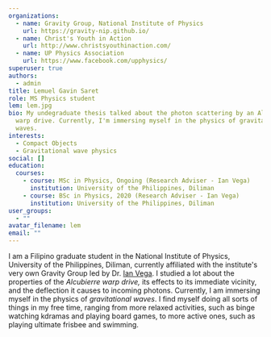 ```yaml
---
organizations:
  - name: Gravity Group, National Institute of Physics
    url: https://gravity-nip.github.io/
  - name: Christ's Youth in Action
    url: http://www.christsyouthinaction.com/
  - name: UP Physics Association
    url: https://www.facebook.com/upphysics/
superuser: true
authors:
  - admin
title: Lemuel Gavin Saret
role: MS Physics student
lem: lem.jpg
bio: My undegraduate thesis talked about the photon scattering by an Alcubierre
  warp drive. Currently, I'm immersing myself in the physics of gravitational
  waves.
interests:
  - Compact Objects
  - Gravitational wave physics
social: []
education:
  courses:
    - course: MSc in Physics, Ongoing (Research Adviser - Ian Vega)
      institution: University of the Philippines, Diliman
    - course: BSc in Physics, 2020 (Research Adviser - Ian Vega)
      institution: University of the Philippines, Diliman
user_groups:
  - ""
avatar_filename: lem
email: ""
---
```

I am a Filipino graduate student in the National Institute of Physics, University of the Philippines, Diliman, currently affiliated with the institute's very own Gravity Group led by Dr. [Ian Vega](https://ianvega.wixsite.com/ianvega). I studied a lot about the properties of the *Alcubierre warp drive,* its effects to its immediate vicinity, and the deflection it causes to incoming photons. Currently, I am immersing myself in the physics of *gravitational waves*. I find myself doing all sorts of things in my free time, ranging from more relaxed activities, such as binge watching kdramas and playing board games, to more active ones, such as playing ultimate frisbee and swimming.
